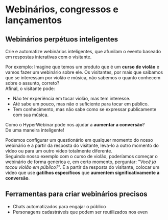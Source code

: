 # Webinários, congressos e lançamentos

## Webinários perpétuos inteligentes
Crie e automatize webinários inteligentes, que afunilam o evento baseado em respostas interativas com o visitante.  

Por exemplo: Imagine que temos um produto que é um **curso de violão** e vamos fazer um webinário sobre ele. Os visitantes, por mais que saibamos que se interessam por violão e música, não sabemos o quanto conhecem sobre o assunto, correto?  
Afinal, o visitante pode:
- Não ter experiência em tocar violão, mas tem interesse.
-  Até sabe um pouco, mas não o suficiente para tocar em público. 
-  Tem conhecimento, mas não sabe como se expressar publicamente com sua música.  

Como o HyperWebinar pode nos ajudar a **aumentar a conversão**?  
De uma maneira inteligente!  

Podemos configurar um questionário em qualquer momento do nosso webinário e a partir da resposta do visitante, leva-lo a outro momento do vídeo ou para um outro vídeo totalmente diferente.  
Seguindo nosso exemplo com o curso de violão, poderíamos começar o webinário de forma genérica e, em certo momento, perguntar: "*Você já tocou violão em público?*". E a partir da resposta do visitante, colocar um vídeo que use **gatilhos específicos** que **aumentem significativamente a conversão**.  

## Ferramentas para criar webinários precisos
 - Chats automatizados para engajar o público
 - Personagens cadastráveis que podem ser reutilizados nos even
<!--stackedit_data:
eyJoaXN0b3J5IjpbMTEzNjE1ODQ4NiwtMTUwODMzNDk1OSwtMT
YwMjY1MjMyOF19
-->